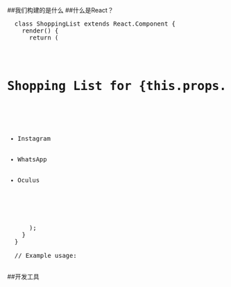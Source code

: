 ##我们构建的是什么
##什么是React？
<pre>
  class ShoppingList extends React.Component {
    render() {
      return (
        <div className="shopping-list">
          <h1>Shopping List for {this.props.name}</h1>
          <ul>
            <li>Instagram</li>
            <li>WhatsApp</li>
            <li>Oculus</li>
          </ul>
        </div>
      );
    }
  }
  
  // Example usage: <ShoppingList name="Mark" />
  
</pre>

##开发工具

